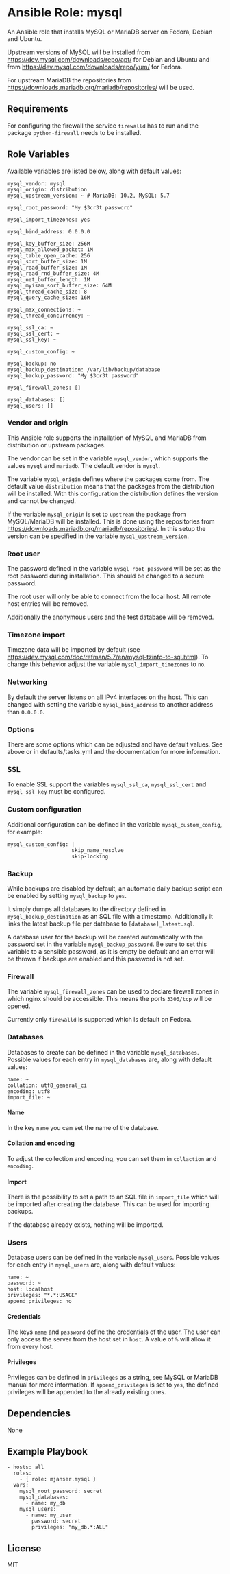 # Ansible Role: mysql

An Ansible role that installs MySQL or MariaDB server on Fedora, Debian and Ubuntu.

Upstream versions of MySQL will be installed from https://dev.mysql.com/downloads/repo/apt/ for Debian and Ubuntu
and from https://dev.mysql.com/downloads/repo/yum/ for Fedora.

For upstream MariaDB the repositories from https://downloads.mariadb.org/mariadb/repositories/ will be used.

## Requirements

For configuring the firewall the service `firewalld` has to run and the package `python-firewall` needs to be installed.

## Role Variables

Available variables are listed below, along with default values:

    mysql_vendor: mysql
    mysql_origin: distribution
    mysql_upstream_version: ~ # MariaDB: 10.2, MySQL: 5.7

    mysql_root_password: "My $3cr3t password"

    mysql_import_timezones: yes

    mysql_bind_address: 0.0.0.0

    mysql_key_buffer_size: 256M
    mysql_max_allowed_packet: 1M
    mysql_table_open_cache: 256
    mysql_sort_buffer_size: 1M
    mysql_read_buffer_size: 1M
    mysql_read_rnd_buffer_size: 4M
    mysql_net_buffer_length: 1M
    mysql_myisam_sort_buffer_size: 64M
    mysql_thread_cache_size: 8
    mysql_query_cache_size: 16M

    mysql_max_connections: ~
    mysql_thread_concurrency: ~

    mysql_ssl_ca: ~
    mysql_ssl_cert: ~
    mysql_ssl_key: ~

    mysql_custom_config: ~

    mysql_backup: no
    mysql_backup_destination: /var/lib/backup/database
    mysql_backup_password: "My $3cr3t password"

    mysql_firewall_zones: []

    mysql_databases: []
    mysql_users: []

### Vendor and origin

This Ansible role supports the installation of MySQL and MariaDB from distribution or upstream packages.

The vendor can be set in the variable `mysql_vendor`, which supports the values `mysql` and `mariadb`.
The default vendor is `mysql`.

The variable `mysql_origin` defines where the packages come from.
The default value `distribution` means that the packages from the distribution will be installed.
With this configuration the distribution defines the version and cannot be changed.

If the variable `mysql_origin` is set to `upstream` the package from MySQL/MariaDB will be installed.
This is done using the repositories from https://downloads.mariadb.org/mariadb/repositories/.
In this setup the version can be specified in the variable `mysql_upstream_version`.

### Root user

The password defined in the variable `mysql_root_password` will be set as the root password during installation.
This should be changed to a secure password.

The root user will only be able to connect from the local host. All remote host entries will be removed.

Additionally the anonymous users and the test database will be removed.

### Timezone import

Timezone data will be imported by default (see https://dev.mysql.com/doc/refman/5.7/en/mysql-tzinfo-to-sql.html).
To change this behavior adjust the variable `mysql_import_timezones` to `no`.

### Networking

By default the server listens on all IPv4 interfaces on the host.
This can changed with setting the variable `mysql_bind_address` to another address than `0.0.0.0`.

### Options

There are some options which can be adjusted and have default values.
See above or in defaults/tasks.yml and the documentation for more information.

### SSL

To enable SSL support the variables `mysql_ssl_ca`, `mysql_ssl_cert` and `mysql_ssl_key` must be configured.

### Custom configuration

Additional configuration can be defined in the variable `mysql_custom_config`, for example:

    mysql_custom_config: |
                         skip_name_resolve
                         skip-locking

### Backup

While backups are disabled by default, an automatic daily backup script can be enabled by setting `mysql_backup` to `yes`.

It simply dumps all databases to the directory defined in `mysql_backup_destination` as an SQL file with a timestamp.
Additionally it links the latest backup file per database to `[database]_latest.sql`.

A database user for the backup will be created automatically with the password set in the variable `mysql_backup_password`.
Be sure to set this variable to a sensible password, as it is empty be default and an error will be thrown if backups are enabled and this password is not set.

### Firewall

The variable `mysql_firewall_zones` can be used to declare firewall zones in which nginx should be accessible.
This means the ports `3306/tcp` will be opened.

Currently only `firewalld` is supported which is default on Fedora.

### Databases

Databases to create can be defined in the variable `mysql_databases`.
Possible values for each entry in `mysql_databases` are, along with default values:

    name: ~
    collation: utf8_general_ci
    encoding: utf8
    import_file: ~

#### Name

In the key `name` you can set the name of the database.

#### Collation and encoding

To adjust the collection and encoding, you can set them in `collaction` and `encoding`.

#### Import

There is the possibility to set a path to an SQL file in `import_file` which will be imported after creating the database.
This can be used for importing backups.

If the database already exists, nothing will be imported.

### Users

Database users can be defined in the variable `mysql_users`.
Possible values for each entry in `mysql_users` are, along with default values:

    name: ~
    password: ~
    host: localhost
    privileges: "*.*:USAGE"
    append_privileges: no

#### Credentials

The keys `name` and `password` define the credentials of the user.
The user can only access the server from the host set in `host`. A value of `%` will allow it from every host.

#### Privileges

Privileges can be defined in `privileges` as a string, see MySQL or MariaDB manual for more information.
If `append_privileges` is set to `yes`, the defined privileges will be appended to the already existing ones.

## Dependencies

None

## Example Playbook

    - hosts: all
      roles:
        - { role: mjanser.mysql }
      vars:
        mysql_root_password: secret
        mysql_databases:
          - name: my_db
        mysql_users:
          - name: my_user
            password: secret
            privileges: "my_db.*:ALL"

## License

MIT
